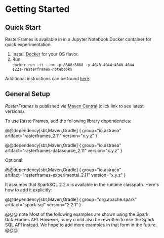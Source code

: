 # Getting&nbsp;Started

## Quick Start

RasterFrames is available in in a Jupyter Notebook Docker container for quick experimentation.

1. Install [Docker](https://www.docker.com/get-docker) for your OS flavor.
2. Run  
   `docker run -it --rm -p 8888:8888 -p 4040-4044:4040-4044 s22s/rasterframes-notebooks`

Additional instructions can be found [here](https://github.com/locationtech/rasterframes/blob/develop/deployment/README.md).

## General Setup

*RasterFrames* is published via [Maven Central](http://search.maven.org/#search%7Cga%7C1%7Crasterframes) (click link to see latest versions).

To use RasterFrames, add the following library dependencies:

@@dependency[sbt,Maven,Gradle] {
  group="io.astraea"
  artifact="rasterframes_2.11"
  version="x.y.z"
}

@@dependency[sbt,Maven,Gradle] {
  group="io.astraea"
  artifact="rasterframes-datasource_2.11"
  version="x.y.z"
}

Optional:

@@dependency[sbt,Maven,Gradle] {
  group="io.astraea"
  artifact="rasterframes-experimental_2.11"
  version="x.y.z"
}

It assumes that SparkSQL 2.2.x is available in the runtime classpath. Here's how to add it explicitly:

@@dependency[sbt,Maven,Gradle] {
  group="org.apache.spark"
  artifact="spark-sql"
  version="2.2.1"
}

@@@ note
Most of the following examples are shown using the Spark DataFrames API. However, many could also be rewritten to use the Spark SQL API instead. We hope to add more examples in that form in the future.
@@@

